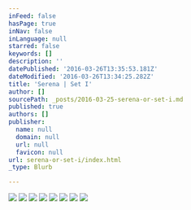 ```yaml
---
inFeed: false
hasPage: true
inNav: false
inLanguage: null
starred: false
keywords: []
description: ''
datePublished: '2016-03-26T13:35:53.181Z'
dateModified: '2016-03-26T13:34:25.282Z'
title: 'Serena | Set I'
author: []
sourcePath: _posts/2016-03-25-serena-or-set-i.md
published: true
authors: []
publisher:
  name: null
  domain: null
  url: null
  favicon: null
url: serena-or-set-i/index.html
_type: Blurb

---
```

![](https://the-grid-user-content.s3-us-west-2.amazonaws.com/18967f24-a7df-4e7e-810e-01a29667b829.jpg)
![](https://the-grid-user-content.s3-us-west-2.amazonaws.com/5051541d-333d-4bc9-9cc5-2c21a499e32a.jpg)
![](https://the-grid-user-content.s3-us-west-2.amazonaws.com/3bd9c6a2-e80c-4684-a4c0-eda327d13b72.jpg)
![](https://the-grid-user-content.s3-us-west-2.amazonaws.com/76965dd7-69a7-4818-b856-a37aca992f43.jpg)
![](https://the-grid-user-content.s3-us-west-2.amazonaws.com/17dc29e5-90ea-41b6-a216-aa51440d302f.jpg)
![](https://the-grid-user-content.s3-us-west-2.amazonaws.com/e776874c-8a97-422b-bfd6-661c894f738a.jpg)
![](https://the-grid-user-content.s3-us-west-2.amazonaws.com/78123592-2dc7-4663-9cde-52b8598bb4a8.jpg)
![](https://the-grid-user-content.s3-us-west-2.amazonaws.com/5a9282cf-01d1-4f75-8aff-cc06d5ab3d19.jpg)